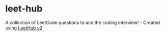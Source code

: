 # leet-hub
A collection of LeetCode questions to ace the coding interview! - Created using [LeetHub v2](https://github.com/arunbhardwaj/LeetHub-2.0)
